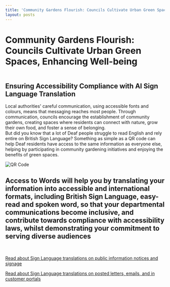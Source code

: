 ```yaml
---
title: 'Community Gardens Flourish: Councils Cultivate Urban Green Spaces, Enhancing Well-being'
layout: posts
---
```


# Community Gardens Flourish: Councils Cultivate Urban Green Spaces, Enhancing Well-being

![]()

## Ensuring Accessibility Compliance with AI Sign Language Translation

Local authorities' careful communication, using accessible fonts and colours, means that messaging reaches most people.  Through communication, councils encourage the establishment of community gardens, creating spaces where residents can connect with nature, grow their own food, and foster a sense of belonging.  
But did you know that a lot of Deaf people struggle to read English and rely entire on British Sign Language?
Something as simple as a QR code can help Deaf residents have access to the same information as everyone else, helping by participating in community gardening initiatives and enjoying the benefits of green spaces.

![QR Code](/posts/images/qr-contact.png)

## Access to Words will help you by translating your information into accessible and international formats, including British Sign Language, easy-read and spoken word, so that your departmental communications become inclusive, and contribute towards compliance with accessibility laws, whilst demonstrating your commitment to serving diverse audiences

<br/>

[Read about Sign Language translations on public information notices and signage](/solutions/gazette)

[Read about Sign Language translations on posted letters, emails, and in customer portals](/solutions/correspondent)
